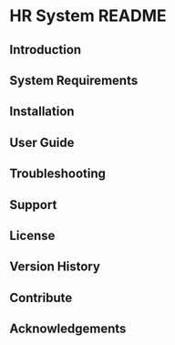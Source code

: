 # HR System README

## Introduction

## System Requirements

## Installation

## User Guide

## Troubleshooting

## Support

## License

## Version History

## Contribute

## Acknowledgements
